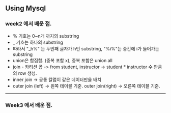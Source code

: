 ## Using Mysql

### week2 에서 배운 점.
- % 기호는 0~n개 까지의 substring 
- _ 기호는 하나의 substring
-  따라서 "_h%" 는 두번째 글자가 h인 substring, "%i%"는 중간에 i가 들어가는 substring
-  union은 합집합. (중복 포함 x), 중복 포함은 union all
-  join - 카티션 곱 -> from student, instructor -> student * instructor 수 만큼의 row 생성.
-  inner join -> 공통 칼럼이 같은 데이터만을 배치
-  outer join (left) -> 왼쪽 테이블 기준.  outer join(right) -> 오른쪽 테이블 기준. 

---
### Week3 에서 배운 점.

